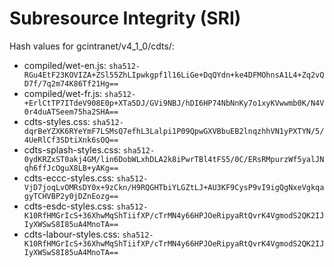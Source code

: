 # Subresource Integrity (SRI)

Hash values for gcintranet/v4_1_0/cdts/:
- compiled/wet-en.js: `sha512-RGu4EtF23KOVIZA+ZSl55ZhLIpwkgpf1l16LiGe+DqQYdn+ke4DFMOhnsA1L4+Zq2vQD7f/7q2m74K86Tf21Hg==`
- compiled/wet-fr.js: `sha512-+ErlCtTP7ITdeV908E0p+XTa5DJ/GVi9NBJ/hDI6HP74NbNnKy7o1xyKVwwmb0K/N4V0r4duATSeem75ha2SHA==`
- cdts-styles.css: `sha512-dqrBeYZXK6RYeYmF7LSMsQ7efhL3Lalpi1P09QpwGXVBbuEB2lnqzhhVN1yPXTYN/5/4UeRlCf3SDtiXnk6sOQ==`
- cdts-splash-styles.css: `sha512-0ydKRZxST0akj4GM/lin6DobWLxhDLA2k8iPwrTBl4tFS5/0C/ERsRMpurzWf5yalJNqh6ffJcOguX8LB+yAKg==`
- cdts-eccc-styles.css: `sha512-VjD7joqLvOMRsDY0x+9zCkn/H9RQGHTbiYLGZtLJ+AU3KF9CysP9vI9igQgNxeVgkqagyTCHVBP2y0jDZnEozg==`
- cdts-esdc-styles.css: `sha512-K10RfHMGrIcS+36XhwMqShTiifXP/cTrMN4y66HPJOeRipyaRtQvrK4VgmodS2QK2IJIyXWSwS8I85uA4MnoTA==`
- cdts-labour-styles.css: `sha512-K10RfHMGrIcS+36XhwMqShTiifXP/cTrMN4y66HPJOeRipyaRtQvrK4VgmodS2QK2IJIyXWSwS8I85uA4MnoTA==`
